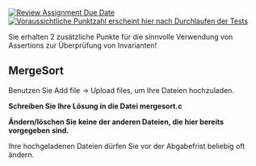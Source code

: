 [![Review Assignment Due Date](https://classroom.github.com/assets/deadline-readme-button-24ddc0f5d75046c5622901739e7c5dd533143b0c8e959d652212380cedb1ea36.svg)](https://classroom.github.com/a/pkhe0GQ5)
[![Voraussichtliche Punktzahl erscheint hier nach Durchlaufen der Tests](../../blob/badges/.github/badges/points.svg)](../../raw/badges/.github/badges/points.svg)

Sie erhalten 2 zusätzliche Punkte für die sinnvolle Verwendung von Assertions zur Überprüfung von Invarianten!

MergeSort
---

Benutzen Sie Add file → Upload files, um Ihre Dateien hochzuladen.

**Schreiben Sie Ihre Lösung in die Datei mergesort.c**

**Ändern/löschen Sie keine der anderen Dateien, die hier bereits vorgegeben sind.**

Ihre hochgeladenen Dateien dürfen Sie vor der Abgabefrist beliebig oft ändern.


